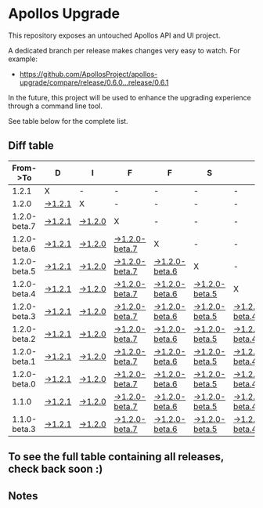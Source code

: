 # Apollos Upgrade

This repository exposes an untouched Apollos API and UI project.

A dedicated branch per release makes changes very easy
to watch. For example:

* https://github.com/ApollosProject/apollos-upgrade/compare/release/0.6.0...release/0.6.1

In the future, this project will be used to enhance the upgrading experience through a command line tool.

See table below for the complete list.

## Diff table

| From->To     | D                                                                                                        | I                                                                                                        | F                                                                                                                      | F                                                                                                                      | S                                                                                                                      |                                                                                                                        | =                                                                                                                      | =                                                                                                                      |                                                                                                                        | F                                                                                                                      | U                                                                                                        | N   |
| ------------ | -------------------------------------------------------------------------------------------------------- | -------------------------------------------------------------------------------------------------------- | ---------------------------------------------------------------------------------------------------------------------- | ---------------------------------------------------------------------------------------------------------------------- | ---------------------------------------------------------------------------------------------------------------------- | ---------------------------------------------------------------------------------------------------------------------- | ---------------------------------------------------------------------------------------------------------------------- | ---------------------------------------------------------------------------------------------------------------------- | ---------------------------------------------------------------------------------------------------------------------- | ---------------------------------------------------------------------------------------------------------------------- | -------------------------------------------------------------------------------------------------------- | --- |
| 1.2.1        | X                                                                                                        | -                                                                                                        | -                                                                                                                      | -                                                                                                                      | -                                                                                                                      | -                                                                                                                      | -                                                                                                                      | -                                                                                                                      | -                                                                                                                      | -                                                                                                                      | -                                                                                                        | -   |
| 1.2.0        | [->1.2.1](https://github.com/ApollosProject/apollos-upgrade/compare/release/1.2.0..release/1.2.1)        | X                                                                                                        | -                                                                                                                      | -                                                                                                                      | -                                                                                                                      | -                                                                                                                      | -                                                                                                                      | -                                                                                                                      | -                                                                                                                      | -                                                                                                                      | -                                                                                                        | -   |
| 1.2.0-beta.7 | [->1.2.1](https://github.com/ApollosProject/apollos-upgrade/compare/release/1.2.0-beta.7..release/1.2.1) | [->1.2.0](https://github.com/ApollosProject/apollos-upgrade/compare/release/1.2.0-beta.7..release/1.2.0) | X                                                                                                                      | -                                                                                                                      | -                                                                                                                      | -                                                                                                                      | -                                                                                                                      | -                                                                                                                      | -                                                                                                                      | -                                                                                                                      | -                                                                                                        | -   |
| 1.2.0-beta.6 | [->1.2.1](https://github.com/ApollosProject/apollos-upgrade/compare/release/1.2.0-beta.6..release/1.2.1) | [->1.2.0](https://github.com/ApollosProject/apollos-upgrade/compare/release/1.2.0-beta.6..release/1.2.0) | [->1.2.0-beta.7](https://github.com/ApollosProject/apollos-upgrade/compare/release/1.2.0-beta.6..release/1.2.0-beta.7) | X                                                                                                                      | -                                                                                                                      | -                                                                                                                      | -                                                                                                                      | -                                                                                                                      | -                                                                                                                      | -                                                                                                                      | -                                                                                                        | -   |
| 1.2.0-beta.5 | [->1.2.1](https://github.com/ApollosProject/apollos-upgrade/compare/release/1.2.0-beta.5..release/1.2.1) | [->1.2.0](https://github.com/ApollosProject/apollos-upgrade/compare/release/1.2.0-beta.5..release/1.2.0) | [->1.2.0-beta.7](https://github.com/ApollosProject/apollos-upgrade/compare/release/1.2.0-beta.5..release/1.2.0-beta.7) | [->1.2.0-beta.6](https://github.com/ApollosProject/apollos-upgrade/compare/release/1.2.0-beta.5..release/1.2.0-beta.6) | X                                                                                                                      | -                                                                                                                      | -                                                                                                                      | -                                                                                                                      | -                                                                                                                      | -                                                                                                                      | -                                                                                                        | -   |
| 1.2.0-beta.4 | [->1.2.1](https://github.com/ApollosProject/apollos-upgrade/compare/release/1.2.0-beta.4..release/1.2.1) | [->1.2.0](https://github.com/ApollosProject/apollos-upgrade/compare/release/1.2.0-beta.4..release/1.2.0) | [->1.2.0-beta.7](https://github.com/ApollosProject/apollos-upgrade/compare/release/1.2.0-beta.4..release/1.2.0-beta.7) | [->1.2.0-beta.6](https://github.com/ApollosProject/apollos-upgrade/compare/release/1.2.0-beta.4..release/1.2.0-beta.6) | [->1.2.0-beta.5](https://github.com/ApollosProject/apollos-upgrade/compare/release/1.2.0-beta.4..release/1.2.0-beta.5) | X                                                                                                                      | -                                                                                                                      | -                                                                                                                      | -                                                                                                                      | -                                                                                                                      | -                                                                                                        | -   |
| 1.2.0-beta.3 | [->1.2.1](https://github.com/ApollosProject/apollos-upgrade/compare/release/1.2.0-beta.3..release/1.2.1) | [->1.2.0](https://github.com/ApollosProject/apollos-upgrade/compare/release/1.2.0-beta.3..release/1.2.0) | [->1.2.0-beta.7](https://github.com/ApollosProject/apollos-upgrade/compare/release/1.2.0-beta.3..release/1.2.0-beta.7) | [->1.2.0-beta.6](https://github.com/ApollosProject/apollos-upgrade/compare/release/1.2.0-beta.3..release/1.2.0-beta.6) | [->1.2.0-beta.5](https://github.com/ApollosProject/apollos-upgrade/compare/release/1.2.0-beta.3..release/1.2.0-beta.5) | [->1.2.0-beta.4](https://github.com/ApollosProject/apollos-upgrade/compare/release/1.2.0-beta.3..release/1.2.0-beta.4) | X                                                                                                                      | -                                                                                                                      | -                                                                                                                      | -                                                                                                                      | -                                                                                                        | -   |
| 1.2.0-beta.2 | [->1.2.1](https://github.com/ApollosProject/apollos-upgrade/compare/release/1.2.0-beta.2..release/1.2.1) | [->1.2.0](https://github.com/ApollosProject/apollos-upgrade/compare/release/1.2.0-beta.2..release/1.2.0) | [->1.2.0-beta.7](https://github.com/ApollosProject/apollos-upgrade/compare/release/1.2.0-beta.2..release/1.2.0-beta.7) | [->1.2.0-beta.6](https://github.com/ApollosProject/apollos-upgrade/compare/release/1.2.0-beta.2..release/1.2.0-beta.6) | [->1.2.0-beta.5](https://github.com/ApollosProject/apollos-upgrade/compare/release/1.2.0-beta.2..release/1.2.0-beta.5) | [->1.2.0-beta.4](https://github.com/ApollosProject/apollos-upgrade/compare/release/1.2.0-beta.2..release/1.2.0-beta.4) | [->1.2.0-beta.3](https://github.com/ApollosProject/apollos-upgrade/compare/release/1.2.0-beta.2..release/1.2.0-beta.3) | X                                                                                                                      | -                                                                                                                      | -                                                                                                                      | -                                                                                                        | -   |
| 1.2.0-beta.1 | [->1.2.1](https://github.com/ApollosProject/apollos-upgrade/compare/release/1.2.0-beta.1..release/1.2.1) | [->1.2.0](https://github.com/ApollosProject/apollos-upgrade/compare/release/1.2.0-beta.1..release/1.2.0) | [->1.2.0-beta.7](https://github.com/ApollosProject/apollos-upgrade/compare/release/1.2.0-beta.1..release/1.2.0-beta.7) | [->1.2.0-beta.6](https://github.com/ApollosProject/apollos-upgrade/compare/release/1.2.0-beta.1..release/1.2.0-beta.6) | [->1.2.0-beta.5](https://github.com/ApollosProject/apollos-upgrade/compare/release/1.2.0-beta.1..release/1.2.0-beta.5) | [->1.2.0-beta.4](https://github.com/ApollosProject/apollos-upgrade/compare/release/1.2.0-beta.1..release/1.2.0-beta.4) | [->1.2.0-beta.3](https://github.com/ApollosProject/apollos-upgrade/compare/release/1.2.0-beta.1..release/1.2.0-beta.3) | [->1.2.0-beta.2](https://github.com/ApollosProject/apollos-upgrade/compare/release/1.2.0-beta.1..release/1.2.0-beta.2) | X                                                                                                                      | -                                                                                                                      | -                                                                                                        | -   |
| 1.2.0-beta.0 | [->1.2.1](https://github.com/ApollosProject/apollos-upgrade/compare/release/1.2.0-beta.0..release/1.2.1) | [->1.2.0](https://github.com/ApollosProject/apollos-upgrade/compare/release/1.2.0-beta.0..release/1.2.0) | [->1.2.0-beta.7](https://github.com/ApollosProject/apollos-upgrade/compare/release/1.2.0-beta.0..release/1.2.0-beta.7) | [->1.2.0-beta.6](https://github.com/ApollosProject/apollos-upgrade/compare/release/1.2.0-beta.0..release/1.2.0-beta.6) | [->1.2.0-beta.5](https://github.com/ApollosProject/apollos-upgrade/compare/release/1.2.0-beta.0..release/1.2.0-beta.5) | [->1.2.0-beta.4](https://github.com/ApollosProject/apollos-upgrade/compare/release/1.2.0-beta.0..release/1.2.0-beta.4) | [->1.2.0-beta.3](https://github.com/ApollosProject/apollos-upgrade/compare/release/1.2.0-beta.0..release/1.2.0-beta.3) | [->1.2.0-beta.2](https://github.com/ApollosProject/apollos-upgrade/compare/release/1.2.0-beta.0..release/1.2.0-beta.2) | [->1.2.0-beta.1](https://github.com/ApollosProject/apollos-upgrade/compare/release/1.2.0-beta.0..release/1.2.0-beta.1) | X                                                                                                                      | -                                                                                                        | -   |
| 1.1.0        | [->1.2.1](https://github.com/ApollosProject/apollos-upgrade/compare/release/1.1.0..release/1.2.1)        | [->1.2.0](https://github.com/ApollosProject/apollos-upgrade/compare/release/1.1.0..release/1.2.0)        | [->1.2.0-beta.7](https://github.com/ApollosProject/apollos-upgrade/compare/release/1.1.0..release/1.2.0-beta.7)        | [->1.2.0-beta.6](https://github.com/ApollosProject/apollos-upgrade/compare/release/1.1.0..release/1.2.0-beta.6)        | [->1.2.0-beta.5](https://github.com/ApollosProject/apollos-upgrade/compare/release/1.1.0..release/1.2.0-beta.5)        | [->1.2.0-beta.4](https://github.com/ApollosProject/apollos-upgrade/compare/release/1.1.0..release/1.2.0-beta.4)        | [->1.2.0-beta.3](https://github.com/ApollosProject/apollos-upgrade/compare/release/1.1.0..release/1.2.0-beta.3)        | [->1.2.0-beta.2](https://github.com/ApollosProject/apollos-upgrade/compare/release/1.1.0..release/1.2.0-beta.2)        | [->1.2.0-beta.1](https://github.com/ApollosProject/apollos-upgrade/compare/release/1.1.0..release/1.2.0-beta.1)        | [->1.2.0-beta.0](https://github.com/ApollosProject/apollos-upgrade/compare/release/1.1.0..release/1.2.0-beta.0)        | X                                                                                                        | -   |
| 1.1.0-beta.3 | [->1.2.1](https://github.com/ApollosProject/apollos-upgrade/compare/release/1.1.0-beta.3..release/1.2.1) | [->1.2.0](https://github.com/ApollosProject/apollos-upgrade/compare/release/1.1.0-beta.3..release/1.2.0) | [->1.2.0-beta.7](https://github.com/ApollosProject/apollos-upgrade/compare/release/1.1.0-beta.3..release/1.2.0-beta.7) | [->1.2.0-beta.6](https://github.com/ApollosProject/apollos-upgrade/compare/release/1.1.0-beta.3..release/1.2.0-beta.6) | [->1.2.0-beta.5](https://github.com/ApollosProject/apollos-upgrade/compare/release/1.1.0-beta.3..release/1.2.0-beta.5) | [->1.2.0-beta.4](https://github.com/ApollosProject/apollos-upgrade/compare/release/1.1.0-beta.3..release/1.2.0-beta.4) | [->1.2.0-beta.3](https://github.com/ApollosProject/apollos-upgrade/compare/release/1.1.0-beta.3..release/1.2.0-beta.3) | [->1.2.0-beta.2](https://github.com/ApollosProject/apollos-upgrade/compare/release/1.1.0-beta.3..release/1.2.0-beta.2) | [->1.2.0-beta.1](https://github.com/ApollosProject/apollos-upgrade/compare/release/1.1.0-beta.3..release/1.2.0-beta.1) | [->1.2.0-beta.0](https://github.com/ApollosProject/apollos-upgrade/compare/release/1.1.0-beta.3..release/1.2.0-beta.0) | [->1.1.0](https://github.com/ApollosProject/apollos-upgrade/compare/release/1.1.0-beta.3..release/1.1.0) | X   |

## To see the full table containing all releases, check back soon :)

## Notes
